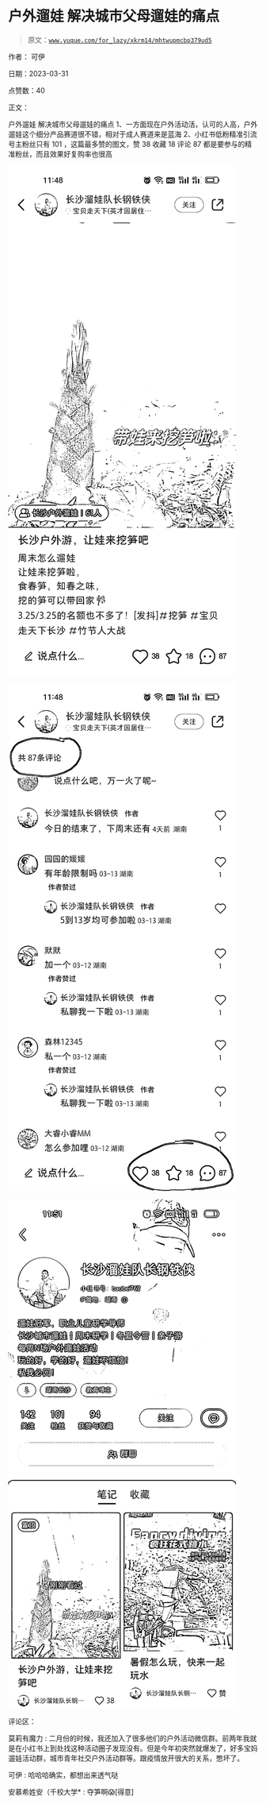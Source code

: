# 户外遛娃 解决城市父母遛娃的痛点

> 原文：[`www.yuque.com/for_lazy/xkrm14/mhtwupmcbp379ud5`](https://www.yuque.com/for_lazy/xkrm14/mhtwupmcbp379ud5)

作者： 可伊

日期：2023-03-31

点赞数：40

正文：

户外遛娃 解决城市父母遛娃的痛点 1、一方面现在户外活动活，认可的人高，户外遛娃这个细分产品赛道很不错，相对于成人赛道来是蓝海 2、小红书低粉精准引流 号主粉丝只有 101 ，这篇最多赞的图文，赞 38 收藏 18 评论 87 都是要参与的精准粉丝，而且效果好复购率也很高

![](img/f5ec9cc9bc6a4554f3e5dde52f980b52.png)

![](img/507d981859c1dbfa2a23b786560f9fc7.png)

![](img/6a61c5520667486ed4806a2d286501ec.png)

评论区：

莫莉有魔力 : 二月份的时候，我还加入了很多他们的户外活动微信群。前两年我就是在小红书上到处找这种活动圈子发现没有。但是今年初突然就爆发了，好多宝妈遛娃活动群，城市青年社交户外活动群等。跟疫情放开很大的关系，憋坏了。

可伊 : 哈哈哈确实，都想出来透气哒

安慕希姓安（千校大学* : 夺笋啊😱[得意]



